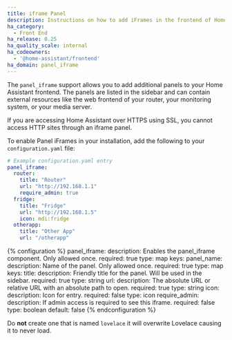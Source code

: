```yaml
---
title: iframe Panel
description: Instructions on how to add iFrames in the frontend of Home Assistant.
ha_category:
  - Front End
ha_release: 0.25
ha_quality_scale: internal
ha_codeowners:
  - '@home-assistant/frontend'
ha_domain: panel_iframe
---
```


The `panel_iframe` support allows you to add additional panels to your Home Assistant frontend. The panels are listed in the sidebar and can contain external resources like the web frontend of your router, your monitoring system, or your media server.

<div class='note warning'>
If you are accessing Home Assistant over HTTPS using SSL, you cannot access HTTP sites through an iframe panel.
</div>

To enable Panel iFrames in your installation, add the following to your `configuration.yaml` file:

```yaml
# Example configuration.yaml entry
panel_iframe:
  router:
    title: "Router"
    url: "http://192.168.1.1"
    require_admin: true
  fridge:
    title: "Fridge"
    url: "http://192.168.1.5"
    icon: mdi:fridge
  otherapp:
    title: "Other App"
    url: "/otherapp"
```

{% configuration %}
panel_iframe:
  description: Enables the panel_iframe component. Only allowed once.
  required: true
  type: map
  keys:
    panel_name:
      description: Name of the panel. Only allowed once.
      required: true
      type: map
      keys:
        title:
          description: Friendly title for the panel. Will be used in the sidebar.
          required: true
          type: string
        url:
          description: The absolute URL or relative URL with an absolute path to open.
          required: true
          type: string
        icon:
          description: Icon for entry.
          required: false
          type: icon
        require_admin:
          description: If admin access is required to see this iframe.
          required: false
          type: boolean
          default: false
{% endconfiguration %}

<div class='note warning'>

Do **not** create one that is named `lovelace` it will overwrite Lovelace causing it to never load.

</div>
